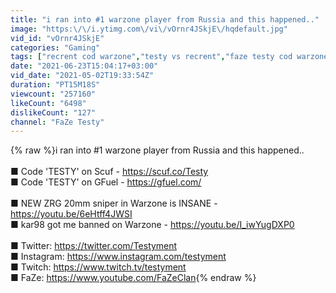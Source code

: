 ```yaml
---
title: "i ran into #1 warzone player from Russia and this happened.."
image: "https:\/\/i.ytimg.com\/vi\/vOrnr4JSkjE\/hqdefault.jpg"
vid_id: "vOrnr4JSkjE"
categories: "Gaming"
tags: ["recrent cod warzone","testy vs recrent","faze testy cod warzone"]
date: "2021-06-23T15:04:17+03:00"
vid_date: "2021-05-02T19:33:54Z"
duration: "PT15M18S"
viewcount: "257160"
likeCount: "6498"
dislikeCount: "127"
channel: "FaZe Testy"
---
```

{% raw %}i ran into #1 warzone player from Russia and this happened..<br /><br />■ Code 'TESTY' on Scuf - <a rel="nofollow" target="blank" href="https://scuf.co/Testy">https://scuf.co/Testy</a>  <br />■ Code 'TESTY' on GFuel - <a rel="nofollow" target="blank" href="https://gfuel.com/">https://gfuel.com/</a>    <br /> <br />■ NEW ZRG 20mm sniper in Warzone is INSANE - <a rel="nofollow" target="blank" href="https://youtu.be/6eHtff4JWSI">https://youtu.be/6eHtff4JWSI</a><br />■ kar98 got me banned on Warzone - <a rel="nofollow" target="blank" href="https://youtu.be/I_iwYugDXP0">https://youtu.be/I_iwYugDXP0</a>  <br /> <br />■ Twitter: <a rel="nofollow" target="blank" href="https://twitter.com/Testyment">https://twitter.com/Testyment</a>  <br />■ Instagram: <a rel="nofollow" target="blank" href="https://www.instagram.com/testyment">https://www.instagram.com/testyment</a>  <br />■ Twitch: <a rel="nofollow" target="blank" href="https://www.twitch.tv/testyment">https://www.twitch.tv/testyment</a>  <br />■ FaZe: <a rel="nofollow" target="blank" href="https://www.youtube.com/FaZeClan">https://www.youtube.com/FaZeClan</a>{% endraw %}
